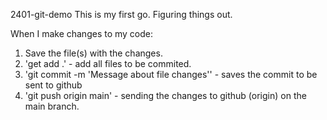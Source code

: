 2401-git-demo
This is my first go. Figuring things out.

When I make changes to my code:
1. Save the file(s) with the changes.
2. 'get add .' - add all files to be commited.
3. 'git commit -m 'Message about file changes'' - saves the commit to be sent to github
4. 'git push origin main' - sending the changes to github (origin) on the main branch.